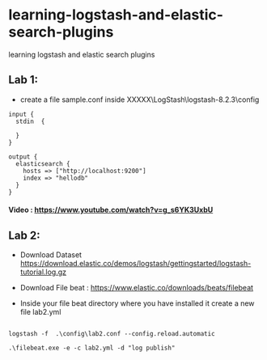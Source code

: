 # learning-logstash-and-elastic-search-plugins
learning logstash and elastic search plugins

## Lab 1:

* create a file sample.conf inside XXXXX\LogStash\logstash-8.2.3\config 
```
input {
  stdin  {
 
  }
}
 
output {
  elasticsearch {
    hosts => ["http://localhost:9200"]
    index => "hellodb"
  }
}
```
#### Video : https://www.youtube.com/watch?v=g_s6YK3UxbU

## Lab 2:

* Download Dataset https://download.elastic.co/demos/logstash/gettingstarted/logstash-tutorial.log.gz
* Download File beat : https://www.elastic.co/downloads/beats/filebeat

* Inside your file beat directory where you have installed it create a new file lab2.yml

```

logstash -f  .\config\lab2.conf --config.reload.automatic

.\filebeat.exe -e -c lab2.yml -d "log publish"
```
